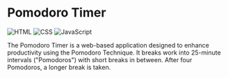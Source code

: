 # Pomodoro Timer

![HTML](https://img.shields.io/badge/HTML-5-orange)
![CSS](https://img.shields.io/badge/CSS-3-blue)
![JavaScript](https://img.shields.io/badge/JavaScript-ES6-yellow)

The Pomodoro Timer is a web-based application designed to enhance productivity using the Pomodoro Technique. It breaks work into 25-minute intervals ("Pomodoros") with short breaks in between. After four Pomodoros, a longer break is taken.
